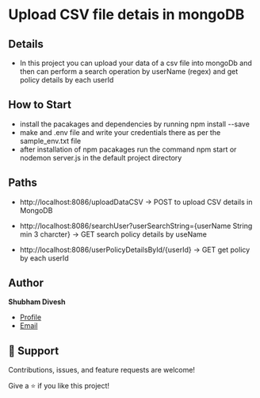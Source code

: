 # Upload CSV file detais in mongoDB

## Details

- In this project you can upload your data of a csv file into mongoDb and then can perform a search operation by userName (regex) and get policy details by each userId 

## How to Start

- install the pacakages and dependencies by running npm install --save
- make and .env file and write your credentials there as per the sample_env.txt file
- after installation of npm pacakages run the command npm start or nodemon server.js in the default project directory

## Paths

- http://localhost:8086/uploadDataCSV -> POST to upload CSV details in MongoDB

- http://localhost:8086/searchUser?userSearchString={userName String min 3 charcter} -> GET search policy details by useName

- http://localhost:8086/userPolicyDetailsById/{userId} -> GET get policy by each userId

## Author

**Shubham Divesh**

- [Profile](https://github.com/diveshshubham "Shubham Divesh")
- [Email](mailto:divesh.shubham@gmail.com?subject=Hi "Hi!")


## 🤝 Support

Contributions, issues, and feature requests are welcome!

Give a ⭐️ if you like this project!